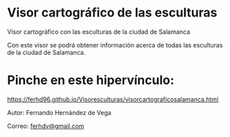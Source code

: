 # Visor cartográfico de las esculturas
Visor cartográfico con las esculturas de la ciudad de Salamanca 

Con este visor se podrá obtener información acerca de todas las esculturas de la ciudad de Salamanca.

# Pinche en este hipervínculo: 
https://ferhd96.github.io/Visoresculturas/visorcartograficosalamanca.html

Autor: Fernando Hernández de Vega 

Correo: ferhdv@gmail.com 

